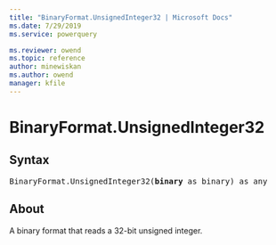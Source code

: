 ```yaml
---
title: "BinaryFormat.UnsignedInteger32 | Microsoft Docs"
ms.date: 7/29/2019
ms.service: powerquery

ms.reviewer: owend
ms.topic: reference
author: minewiskan
ms.author: owend
manager: kfile
---
```

# BinaryFormat.UnsignedInteger32
  
## Syntax

<pre>
BinaryFormat.UnsignedInteger32(<b>binary</b> as binary) as any
</pre>  

  
## About  
A binary format that reads a 32-bit unsigned integer. 
